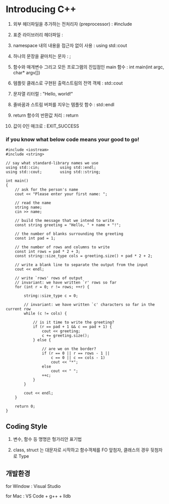 # Introducing C++

1. 외부 헤더파일을 추가하는 전처리자 (preprocessor) : #include

2. 표준 라이브러리 헤더파일 : <iostream>

3. namespace 내의 내용을 접근자 없이 사용 : using std::cout

4. 하나의 문장을 끝마치는 문자 : ;

5. 함수와 매개변수 그리고 모든 프로그램의 진입점인 main 함수 : int main(int argc, char* argv[])

6. 템플릿 클래스로 구현된 출력스트림의 전역 객체 : std::cout

7. 문자열 리터럴 : "Hello, world!"

8. 줄바꿈과 스트림 버퍼를 지우는 템플릿 함수 : std::endl

9. return 함수의 반환값 처리 : return

10. 값이 0인 매크로 : EXIT_SUCCESS


### if you know what below code means your good to go!


    #include <iostream>
    #include <string>

    // say what standard-library names we use
    using std::cin;         using std::endl;
    using std::cout;        using std::string;

    int main()
    {
        // ask for the person's name
        cout << "Please enter your first name: ";

        // read the name
        string name;
        cin >> name;

        // build the message that we intend to write
        const string greeting = "Hello, " + name + "!";

        // the number of blanks surrounding the greeting
        const int pad = 1;

        // the number of rows and columns to write
        const int rows = pad * 2 + 3;
        const string::size_type cols = greeting.size() + pad * 2 + 2;

        // write a blank line to separate the output from the input
        cout << endl;

        // write `rows' rows of output
        // invariant: we have written `r' rows so far
        for (int r = 0; r != rows; ++r) {

            string::size_type c = 0;

            // invariant: we have written `c' characters so far in the current row
            while (c != cols) {

                // is it time to write the greeting?
                if (r == pad + 1 && c == pad + 1) {
                    cout << greeting;
                    c += greeting.size();
                } else {

                    // are we on the border?
                    if (r == 0 || r == rows - 1 ||
                        c == 0 || c == cols - 1)
                        cout << "*";
                    else
                        cout << " ";
                    ++c;
                }
            }

            cout << endl;
        }

        return 0;
    }

## Coding Style

1. 변수, 함수 등 명명은 헝가리안 표기법

2. class, struct 는 대문자로 시작하고 함수객체를 FO 앞첨자, 클래스의 경우 뒷첨자로 Type

## 개발환경 

for Window : Visual Studio

for Mac : VS Code + g++ + lldb
